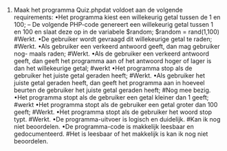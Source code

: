 1. Maak het programma Quiz.phpdat voldoet aan de volgende requirements:
•Het programma kiest een willekeurig getal tussen de 1 en 100;
– De volgende PHP-code genereert een willekeurig getal tussen 1
en 100 en slaat deze op in de variabele $random;
$random = rand(1,100)
#Werkt.
•De gebruiker wordt gevraagd dit willekeurige getal te raden;
#Werkt.
•Als gebruiker een verkeerd antwoord geeft, dan mag gebruiker nog-
maals raden;
#Werkt.
•Als de gebruiker een verkeerd antwoord geeft, dan geeft het programma
aan of het antwoord hoger of lager is dan het willekeurige getal;
#werkt
•Het programma stop als de gebruiker het juiste getal geraden heeft;
#Werkt.
•Als gebruiker het juiste getal geraden heeft, dan geeft het programma
aan in hoeveel beurten de gebruiker het juiste getal geraden heeft;
#Nog mee bezig.
•Het programma stopt als de gebruiker een getal kleiner dan 1 geeft;
#werkt
•Het programma stopt als de gebruiker een getal groter dan 100 geeft;
#Werkt.
•Het programma stopt als de gebruiker het woord stop typt.
#Werkt.
•De programma-uitvoer is logisch en duidelijk.
#Kan ik nog niet beoordelen.
•De programma-code is makkelijk leesbaar en gedocumenteerd.
#Het is leesbaar of het makkelijk is kan ik nog niet beoordelen.
